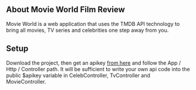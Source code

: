 ## About Movie World Film Review
<p>Movie World is a web application that uses the TMDB API technology to bring all movies, TV series and celebrities one step away from you.</p>

## Setup
<p>Download the project, then get an apikey <a href="https://www.themoviedb.org/">from here</a> and follow the App / Http / Controller path. It will be sufficient to write your own api code into the public $apikey variable in CelebController, TvController and MovieController.</p>
